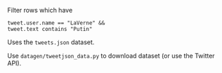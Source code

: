 Filter rows which have

```
tweet.user.name == "LaVerne" &&
tweet.text contains "Putin"
```

Uses the `tweets.json` dataset.

Use `datagen/tweetjson_data.py` to download dataset (or use the Twitter API).
